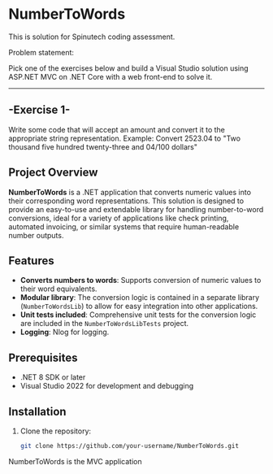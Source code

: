# NumberToWords

This is solution for Spinutech coding assessment.

Problem statement:

Pick one of the exercises below and build a Visual Studio solution
using ASP.NET MVC on .NET Core with a web front-end to solve it.

------------
-Exercise 1-
------------
Write some code that will accept an amount and convert it to the
appropriate string representation.
Example:
Convert 2523.04
to "Two thousand five hundred twenty-three and 04/100
dollars"


## Project Overview

**NumberToWords** is a .NET application that converts numeric values into their corresponding word representations. This solution is designed to provide an easy-to-use and extendable library for handling number-to-word conversions, ideal for a variety of applications like check printing, automated invoicing, or similar systems that require human-readable number outputs.

## Features

- **Converts numbers to words**: Supports conversion of numeric values to their word equivalents.
- **Modular library**: The conversion logic is contained in a separate library (`NumberToWordsLib`) to allow for easy integration into other applications.
- **Unit tests included**: Comprehensive unit tests for the conversion logic are included in the `NumberToWordsLibTests` project.
- **Logging**: Nlog for logging. 

## Prerequisites

- .NET 8 SDK or later
- Visual Studio 2022 for development and debugging

## Installation

1. Clone the repository:
   ```bash
   git clone https://github.com/your-username/NumberToWords.git
   ```
   
NumberToWords is the MVC application